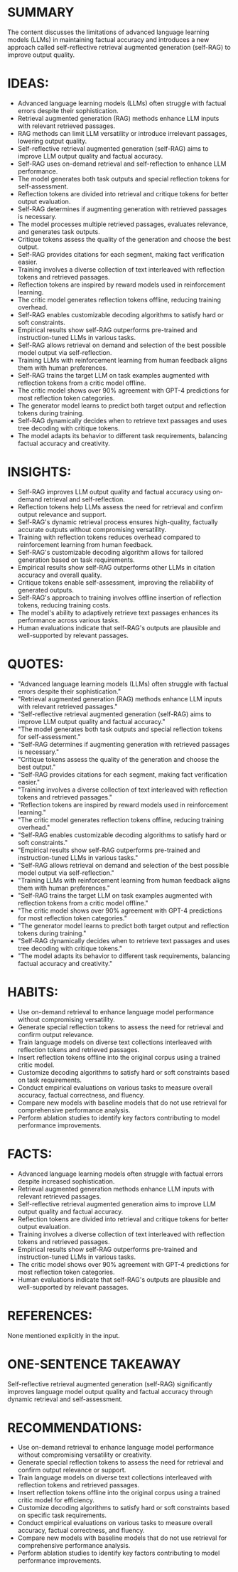 # SUMMARY
The content discusses the limitations of advanced language learning models (LLMs) in maintaining factual accuracy and introduces a new approach called self-reflective retrieval augmented generation (self-RAG) to improve output quality.

# IDEAS:
- Advanced language learning models (LLMs) often struggle with factual errors despite their sophistication.
- Retrieval augmented generation (RAG) methods enhance LLM inputs with relevant retrieved passages.
- RAG methods can limit LLM versatility or introduce irrelevant passages, lowering output quality.
- Self-reflective retrieval augmented generation (self-RAG) aims to improve LLM output quality and factual accuracy.
- Self-RAG uses on-demand retrieval and self-reflection to enhance LLM performance.
- The model generates both task outputs and special reflection tokens for self-assessment.
- Reflection tokens are divided into retrieval and critique tokens for better output evaluation.
- Self-RAG determines if augmenting generation with retrieved passages is necessary.
- The model processes multiple retrieved passages, evaluates relevance, and generates task outputs.
- Critique tokens assess the quality of the generation and choose the best output.
- Self-RAG provides citations for each segment, making fact verification easier.
- Training involves a diverse collection of text interleaved with reflection tokens and retrieved passages.
- Reflection tokens are inspired by reward models used in reinforcement learning.
- The critic model generates reflection tokens offline, reducing training overhead.
- Self-RAG enables customizable decoding algorithms to satisfy hard or soft constraints.
- Empirical results show self-RAG outperforms pre-trained and instruction-tuned LLMs in various tasks.
- Self-RAG allows retrieval on demand and selection of the best possible model output via self-reflection.
- Training LLMs with reinforcement learning from human feedback aligns them with human preferences.
- Self-RAG trains the target LLM on task examples augmented with reflection tokens from a critic model offline.
- The critic model shows over 90% agreement with GPT-4 predictions for most reflection token categories.
- The generator model learns to predict both target output and reflection tokens during training.
- Self-RAG dynamically decides when to retrieve text passages and uses tree decoding with critique tokens.
- The model adapts its behavior to different task requirements, balancing factual accuracy and creativity.

# INSIGHTS:
- Self-RAG improves LLM output quality and factual accuracy using on-demand retrieval and self-reflection.
- Reflection tokens help LLMs assess the need for retrieval and confirm output relevance and support.
- Self-RAG's dynamic retrieval process ensures high-quality, factually accurate outputs without compromising versatility.
- Training with reflection tokens reduces overhead compared to reinforcement learning from human feedback.
- Self-RAG's customizable decoding algorithm allows for tailored generation based on task requirements.
- Empirical results show self-RAG outperforms other LLMs in citation accuracy and overall quality.
- Critique tokens enable self-assessment, improving the reliability of generated outputs.
- Self-RAG's approach to training involves offline insertion of reflection tokens, reducing training costs.
- The model's ability to adaptively retrieve text passages enhances its performance across various tasks.
- Human evaluations indicate that self-RAG's outputs are plausible and well-supported by relevant passages.

# QUOTES:
- "Advanced language learning models (LLMs) often struggle with factual errors despite their sophistication."
- "Retrieval augmented generation (RAG) methods enhance LLM inputs with relevant retrieved passages."
- "Self-reflective retrieval augmented generation (self-RAG) aims to improve LLM output quality and factual accuracy."
- "The model generates both task outputs and special reflection tokens for self-assessment."
- "Self-RAG determines if augmenting generation with retrieved passages is necessary."
- "Critique tokens assess the quality of the generation and choose the best output."
- "Self-RAG provides citations for each segment, making fact verification easier."
- "Training involves a diverse collection of text interleaved with reflection tokens and retrieved passages."
- "Reflection tokens are inspired by reward models used in reinforcement learning."
- "The critic model generates reflection tokens offline, reducing training overhead."
- "Self-RAG enables customizable decoding algorithms to satisfy hard or soft constraints."
- "Empirical results show self-RAG outperforms pre-trained and instruction-tuned LLMs in various tasks."
- "Self-RAG allows retrieval on demand and selection of the best possible model output via self-reflection."
- "Training LLMs with reinforcement learning from human feedback aligns them with human preferences."
- "Self-RAG trains the target LLM on task examples augmented with reflection tokens from a critic model offline."
- "The critic model shows over 90% agreement with GPT-4 predictions for most reflection token categories."
- "The generator model learns to predict both target output and reflection tokens during training."
- "Self-RAG dynamically decides when to retrieve text passages and uses tree decoding with critique tokens."
- "The model adapts its behavior to different task requirements, balancing factual accuracy and creativity."

# HABITS:
- Use on-demand retrieval to enhance language model performance without compromising versatility.
- Generate special reflection tokens to assess the need for retrieval and confirm output relevance.
- Train language models on diverse text collections interleaved with reflection tokens and retrieved passages.
- Insert reflection tokens offline into the original corpus using a trained critic model.
- Customize decoding algorithms to satisfy hard or soft constraints based on task requirements.
- Conduct empirical evaluations on various tasks to measure overall accuracy, factual correctness, and fluency.
- Compare new models with baseline models that do not use retrieval for comprehensive performance analysis.
- Perform ablation studies to identify key factors contributing to model performance improvements.

# FACTS:
- Advanced language learning models often struggle with factual errors despite increased sophistication.
- Retrieval augmented generation methods enhance LLM inputs with relevant retrieved passages.
- Self-reflective retrieval augmented generation aims to improve LLM output quality and factual accuracy.
- Reflection tokens are divided into retrieval and critique tokens for better output evaluation.
- Training involves a diverse collection of text interleaved with reflection tokens and retrieved passages.
- Empirical results show self-RAG outperforms pre-trained and instruction-tuned LLMs in various tasks.
- The critic model shows over 90% agreement with GPT-4 predictions for most reflection token categories.
- Human evaluations indicate that self-RAG's outputs are plausible and well-supported by relevant passages.

# REFERENCES:
None mentioned explicitly in the input.

# ONE-SENTENCE TAKEAWAY
Self-reflective retrieval augmented generation (self-RAG) significantly improves language model output quality and factual accuracy through dynamic retrieval and self-assessment.

# RECOMMENDATIONS:
- Use on-demand retrieval to enhance language model performance without compromising versatility or creativity.
- Generate special reflection tokens to assess the need for retrieval and confirm output relevance or support.
- Train language models on diverse text collections interleaved with reflection tokens and retrieved passages.
- Insert reflection tokens offline into the original corpus using a trained critic model for efficiency.
- Customize decoding algorithms to satisfy hard or soft constraints based on specific task requirements.
- Conduct empirical evaluations on various tasks to measure overall accuracy, factual correctness, and fluency.
- Compare new models with baseline models that do not use retrieval for comprehensive performance analysis.
- Perform ablation studies to identify key factors contributing to model performance improvements.